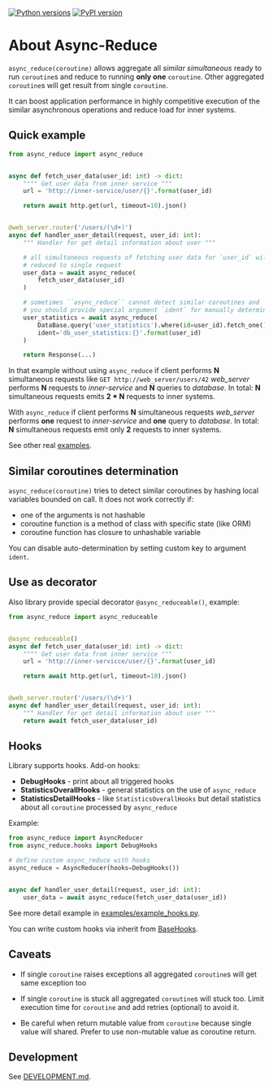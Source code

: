 [![Python versions](https://img.shields.io/badge/python-3.7%2C%203.8%2C%203.9%2C%203.10%2C%203.11-green.svg)]()
[![PyPI version](https://badge.fury.io/py/async-reduce.svg)](https://pypi.org/project/async-reduce/)


About Async-Reduce
==================

``async_reduce(coroutine)`` allows aggregate all *similar simultaneous*
ready to run `coroutine`s and reduce to running **only one** `coroutine`.
Other aggregated `coroutine`s will get result from single `coroutine`.

It can boost application performance in highly competitive execution of the
similar asynchronous operations and reduce load for inner systems.


Quick example
-------------

```python
from async_reduce import async_reduce


async def fetch_user_data(user_id: int) -> dict:
    """" Get user data from inner service """
    url = 'http://inner-service/user/{}'.format(user_id)

    return await http.get(url, timeout=10).json()


@web_server.router('/users/(\d+)')
async def handler_user_detail(request, user_id: int):
    """ Handler for get detail information about user """

    # all simultaneous requests of fetching user data for `user_id` will
    # reduced to single request
    user_data = await async_reduce(
        fetch_user_data(user_id)
    )

    # sometimes ``async_reduce`` cannot detect similar coroutines and
    # you should provide special argument `ident` for manually determination
    user_statistics = await async_reduce(
        DataBase.query('user_statistics').where(id=user_id).fetch_one(),
        ident='db_user_statistics:{}'.format(user_id)
    )

    return Response(...)
```

In that example without using ``async_reduce`` if client performs **N**
simultaneous requests like `GET http://web_server/users/42` *web_server*
performs **N** requests to *inner-service* and **N** queries to *database*.
In total: **N** simultaneous requests emits **2 * N** requests to inner systems.

With ``async_reduce`` if client performs **N** simultaneous requests *web_server*
performs **one** request to *inner-service* and **one** query to *database*.
In total: **N** simultaneous requests emit only **2** requests to inner systems.

See other real [examples](https://github.com/sirkonst/async-reduce/tree/master/examples).


Similar coroutines determination
--------------------------------

``async_reduce(coroutine)`` tries to detect similar coroutines by hashing
local variables bounded on call. It does not work correctly if:

* one of the arguments is not hashable
* coroutine function is a method of class with specific state (like ORM)
* coroutine function has closure to unhashable variable

You can disable auto-determination by setting custom key to argument ``ident``.


Use as decorator
----------------

Also library provide special decorator ``@async_reduceable()``, example:

```python
from async_reduce import async_reduceable


@async_reduceable()
async def fetch_user_data(user_id: int) -> dict:
    """" Get user data from inner service """
    url = 'http://inner-servicce/user/{}'.format(user_id)

    return await http.get(url, timeout=10).json()


@web_server.router('/users/(\d+)')
async def handler_user_detail(request, user_id: int):
    """ Handler for get detail information about user """
    return await fetch_user_data(user_id)
```


Hooks
-----

Library supports hooks. Add-on hooks:

* **DebugHooks** - print about all triggered hooks
* **StatisticsOverallHooks** - general statistics on the use of `async_reduce`
* **StatisticsDetailHooks** - like `StatisticsOverallHooks` but detail statistics
about all `coroutine` processed by `async_reduce`

Example:

```python
from async_reduce import AsyncReducer
from async_reduce.hooks import DebugHooks

# define custom async_reduce with hooks
async_reduce = AsyncReducer(hooks=DebugHooks())


async def handler_user_detail(request, user_id: int):
    user_data = await async_reduce(fetch_user_data(user_id))
```

See more detail example in [examples/example_hooks.py](https://github.com/sirkonst/async-reduce/blob/master/examples/example_hooks.py).

You can write custom hooks via inherit from [BaseHooks](https://github.com/sirkonst/async-reduce/blob/master/async_reduce/hooks/base.py).


Caveats
-------

* If single `coroutine` raises exceptions all aggregated `coroutine`s will get
same exception too

* If single `coroutine` is stuck all aggregated `coroutine`s will stuck too.
Limit execution time for `coroutine` and add retries (optional) to avoid it.

* Be careful when return mutable value from `coroutine` because single value
will shared. Prefer to use non-mutable value as coroutine return.


Development
-----------

See [DEVELOPMENT.md](https://github.com/sirkonst/async-reduce/blob/master/DEVELOPMENT.md).

